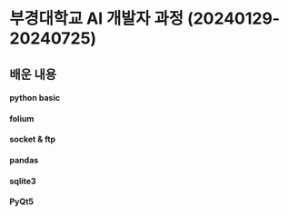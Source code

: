# 부경대학교 AI 개발자 과정 (20240129-20240725)

## 배운 내용

#### python basic

#### folium

#### socket & ftp

#### pandas

#### sqlite3

#### PyQt5
